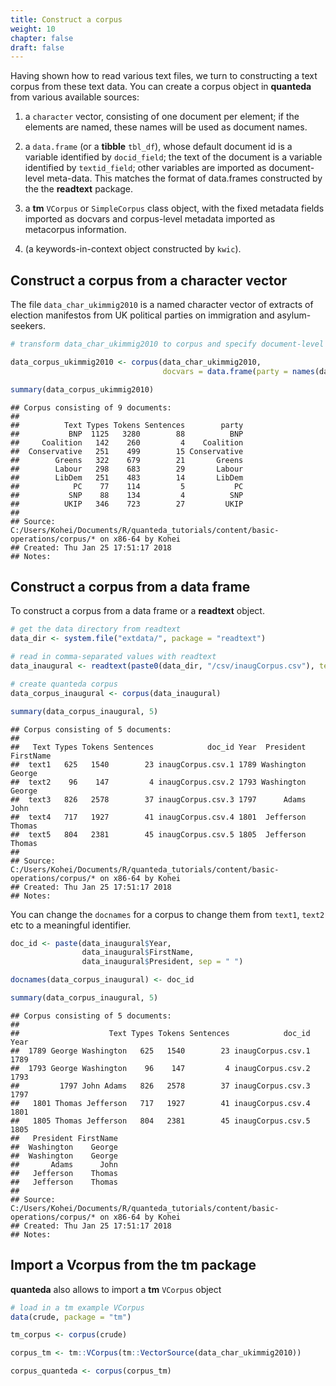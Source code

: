 ```yaml
---
title: Construct a corpus
weight: 10
chapter: false
draft: false
---
```




Having shown how to read various text files, we turn to constructing a text corpus from these text data. You can create a corpus object in **quanteda** from various available sources:

1. a `character` vector, consisting of one document per element; if the elements are named, these names will be used as document names.

2. a `data.frame` (or a **tibble** `tbl_df`), whose default document id is a variable identified by `docid_field`; the text of the document is a variable identified by `textid_field`; other variables are imported as document-level meta-data. This matches the format of data.frames constructed by the the **readtext** package.

3. a **tm** `VCorpus` or `SimpleCorpus` class object, with the fixed metadata fields imported as docvars and corpus-level metadata imported as metacorpus information.

4. (a keywords-in-context object constructed by `kwic`).


## Construct a corpus from a character vector

The file `data_char_ukimmig2010` is a named character vector of extracts of election manifestos from UK political parties on immigration and asylum-seekers.


```r
# transform data_char_ukimmig2010 to corpus and specify document-level variables

data_corpus_ukimmig2010 <- corpus(data_char_ukimmig2010, 
                                  docvars = data.frame(party = names(data_char_ukimmig2010)))

summary(data_corpus_ukimmig2010)
```

```
## Corpus consisting of 9 documents:
## 
##          Text Types Tokens Sentences        party
##           BNP  1125   3280        88          BNP
##     Coalition   142    260         4    Coalition
##  Conservative   251    499        15 Conservative
##        Greens   322    679        21       Greens
##        Labour   298    683        29       Labour
##        LibDem   251    483        14       LibDem
##            PC    77    114         5           PC
##           SNP    88    134         4          SNP
##          UKIP   346    723        27         UKIP
## 
## Source:  C:/Users/Kohei/Documents/R/quanteda_tutorials/content/basic-operations/corpus/* on x86-64 by Kohei
## Created: Thu Jan 25 17:51:17 2018
## Notes:
```


## Construct a corpus from a data frame

To construct a corpus from a data frame or a **readtext** object.


```r
# get the data directory from readtext
data_dir <- system.file("extdata/", package = "readtext")
```


```r
# read in comma-separated values with readtext
data_inaugural <- readtext(paste0(data_dir, "/csv/inaugCorpus.csv"), text_field = "texts")

# create quanteda corpus
data_corpus_inaugural <- corpus(data_inaugural)

summary(data_corpus_inaugural, 5)
```

```
## Corpus consisting of 5 documents:
## 
##   Text Types Tokens Sentences            doc_id Year  President FirstName
##  text1   625   1540        23 inaugCorpus.csv.1 1789 Washington    George
##  text2    96    147         4 inaugCorpus.csv.2 1793 Washington    George
##  text3   826   2578        37 inaugCorpus.csv.3 1797      Adams      John
##  text4   717   1927        41 inaugCorpus.csv.4 1801  Jefferson    Thomas
##  text5   804   2381        45 inaugCorpus.csv.5 1805  Jefferson    Thomas
## 
## Source:  C:/Users/Kohei/Documents/R/quanteda_tutorials/content/basic-operations/corpus/* on x86-64 by Kohei
## Created: Thu Jan 25 17:51:17 2018
## Notes:
```

You can change the `docnames` for a corpus to change them from `text1`, `text2` etc to a meaningful identifier. 


```r
doc_id <- paste(data_inaugural$Year, 
                data_inaugural$FirstName, 
                data_inaugural$President, sep = " ")

docnames(data_corpus_inaugural) <- doc_id

summary(data_corpus_inaugural, 5)
```

```
## Corpus consisting of 5 documents:
## 
##                    Text Types Tokens Sentences            doc_id Year
##  1789 George Washington   625   1540        23 inaugCorpus.csv.1 1789
##  1793 George Washington    96    147         4 inaugCorpus.csv.2 1793
##         1797 John Adams   826   2578        37 inaugCorpus.csv.3 1797
##   1801 Thomas Jefferson   717   1927        41 inaugCorpus.csv.4 1801
##   1805 Thomas Jefferson   804   2381        45 inaugCorpus.csv.5 1805
##   President FirstName
##  Washington    George
##  Washington    George
##       Adams      John
##   Jefferson    Thomas
##   Jefferson    Thomas
## 
## Source:  C:/Users/Kohei/Documents/R/quanteda_tutorials/content/basic-operations/corpus/* on x86-64 by Kohei
## Created: Thu Jan 25 17:51:17 2018
## Notes:
```


## Import a Vcorpus from the tm package

**quanteda** also allows to import a **tm** `VCorpus` object


```r
# load in a tm example VCorpus
data(crude, package = "tm")

tm_corpus <- corpus(crude)

corpus_tm <- tm::VCorpus(tm::VectorSource(data_char_ukimmig2010))

corpus_quanteda <- corpus(corpus_tm)
```
